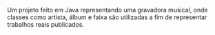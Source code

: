 Um projeto feito em Java representando uma gravadora musical, onde classes como artista, álbum e faixa são utilizadas a fim de representar trabalhos reais publicados.

